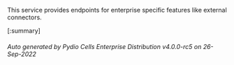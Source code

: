 






This service provides endpoints for enterprise specific features like external connectors.

[:summary]

###### Auto generated by Pydio Cells Enterprise Distribution v4.0.0-rc5 on 26-Sep-2022
